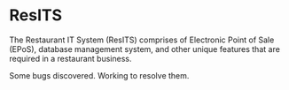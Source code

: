 # ResITS

The Restaurant IT System (ResITS) comprises of Electronic Point of Sale (EPoS), database management system, and other unique features that are required in a restaurant business.

Some bugs discovered.  Working to resolve them.
